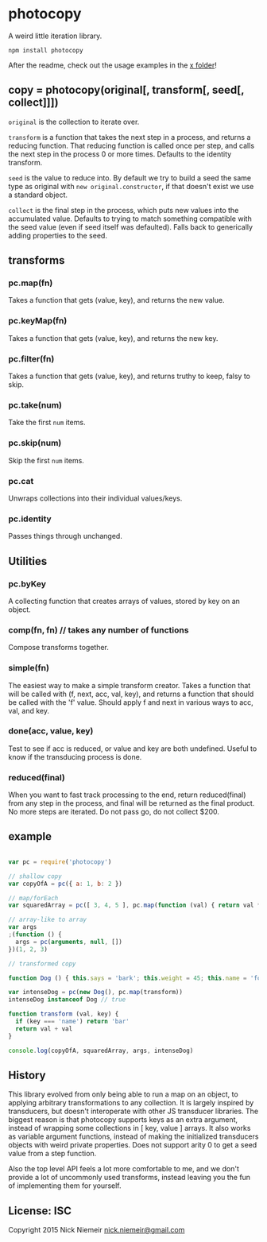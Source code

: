 # photocopy

A weird little iteration library.

`npm install photocopy`

After the readme, check out the usage examples in the [x folder](x)!

## copy = photocopy(original[, transform[, seed[, collect]]])

`original` is the collection to iterate over.

`transform` is a function that takes the next step in a process, and
returns a reducing function. That reducing function is called
once per step, and calls the next step in the process 0 or more times.
Defaults to the identity transform.

`seed` is the value to reduce into.  By default we try to build a seed
the same type as original with `new original.constructor`, if that
doesn't exist we use a standard object.

`collect` is the final step in the process, which puts new values into
the accumulated value. Defaults to trying to match something compatible
with the seed value (even if seed itself was defaulted). Falls back to
generically adding properties to the seed.

## transforms

### pc.map(fn)

Takes a function that gets (value, key), and returns the new value.

### pc.keyMap(fn)

Takes a function that gets (value, key), and returns the new key.

### pc.filter(fn)

Takes a function that gets (value, key), and returns truthy to keep, falsy
to skip.

### pc.take(num)

Take the first `num` items.

### pc.skip(num)

Skip the first `num` items.

### pc.cat

Unwraps collections into their individual values/keys.

### pc.identity

Passes things through unchanged.

## Utilities

### pc.byKey

A collecting function that creates arrays of values, stored
by key on an object.

### comp(fn, fn) // takes any number of functions

Compose transforms together.

### simple(fn)

The easiest way to make a simple transform creator. Takes a function
that will be called with (f, next, acc, val, key), and returns a
function that should be called with the 'f' value. Should apply f and
next in various ways to acc, val, and key.

### done(acc, value, key)

Test to see if acc is reduced, or value and key are both undefined.
Useful to know if the transducing process is done.

### reduced(final)

When you want to fast track processing to the end, return reduced(final)
from any step in the process, and final will be returned as the final
product. No more steps are iterated. Do not pass go, do not collect
$200.

## example

```javascript

var pc = require('photocopy')

// shallow copy
var copyOfA = pc({ a: 1, b: 2 })

// map/forEach
var squaredArray = pc([ 3, 4, 5 ], pc.map(function (val) { return val * val }))

// array-like to array
var args
;(function () {
  args = pc(arguments, null, [])
})(1, 2, 3)

// transformed copy

function Dog () { this.says = 'bark'; this.weight = 45; this.name = 'foo' }

var intenseDog = pc(new Dog(), pc.map(transform))
intenseDog instanceof Dog // true

function transform (val, key) {
  if (key === 'name') return 'bar'
  return val + val
}

console.log(copyOfA, squaredArray, args, intenseDog)

```

## History

This library evolved from only being able to run a map on an object, to
applying arbitrary transformations to any collection. It is largely
inspired by transducers, but doesn't interoperate with other JS transducer
libraries. The biggest reason is that photocopy supports keys as an extra
argument, instead of wrapping some collections in [ key, value ] arrays. It
also works as variable argument functions, instead of making the initialized
transducers objects with weird private properties. Does not support arity
0 to get a seed value from a step function.

Also the top level API feels a lot more comfortable to me, and we don't provide
a lot of uncommonly used transforms, instead leaving you the fun of
implementing them for yourself.

## License: ISC

Copyright 2015 Nick Niemeir <nick.niemeir@gmail.com>

